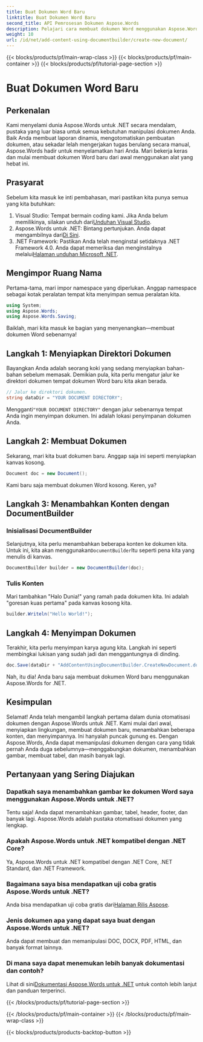 ```yaml
---
title: Buat Dokumen Word Baru
linktitle: Buat Dokumen Word Baru
second_title: API Pemrosesan Dokumen Aspose.Words
description: Pelajari cara membuat dokumen Word menggunakan Aspose.Words untuk .NET. Panduan langkah demi langkah ini akan memandu Anda melalui prosesnya, sehingga memudahkan otomatisasi dokumen.
weight: 10
url: /id/net/add-content-using-documentbuilder/create-new-document/
---
```


{{< blocks/products/pf/main-wrap-class >}}
{{< blocks/products/pf/main-container >}}
{{< blocks/products/pf/tutorial-page-section >}}

# Buat Dokumen Word Baru

## Perkenalan
Kami menyelami dunia Aspose.Words untuk .NET secara mendalam, pustaka yang luar biasa untuk semua kebutuhan manipulasi dokumen Anda. Baik Anda membuat laporan dinamis, mengotomatiskan pembuatan dokumen, atau sekadar lelah mengerjakan tugas berulang secara manual, Aspose.Words hadir untuk menyelamatkan hari Anda. Mari bekerja keras dan mulai membuat dokumen Word baru dari awal menggunakan alat yang hebat ini.

## Prasyarat

Sebelum kita masuk ke inti pembahasan, mari pastikan kita punya semua yang kita butuhkan:

1.  Visual Studio: Tempat bermain coding kami. Jika Anda belum memilikinya, silakan unduh dari[Unduhan Visual Studio](https://visualstudio.microsoft.com/downloads/).
2.  Aspose.Words untuk .NET: Bintang pertunjukan. Anda dapat mengambilnya dari[Di Sini](https://releases.aspose.com/words/net/).
3.  .NET Framework: Pastikan Anda telah menginstal setidaknya .NET Framework 4.0. Anda dapat memeriksa dan menginstalnya melalui[Halaman unduhan Microsoft .NET](https://dotnet.microsoft.com/download/dotnet-framework).

## Mengimpor Ruang Nama

Pertama-tama, mari impor namespace yang diperlukan. Anggap namespace sebagai kotak peralatan tempat kita menyimpan semua peralatan kita.

```csharp
using System;
using Aspose.Words;
using Aspose.Words.Saving;
```

Baiklah, mari kita masuk ke bagian yang menyenangkan—membuat dokumen Word sebenarnya!

## Langkah 1: Menyiapkan Direktori Dokumen

Bayangkan Anda adalah seorang koki yang sedang menyiapkan bahan-bahan sebelum memasak. Demikian pula, kita perlu mengatur jalur ke direktori dokumen tempat dokumen Word baru kita akan berada.

```csharp
// Jalur ke direktori dokumen.
string dataDir = "YOUR DOCUMENT DIRECTORY";
```

 Mengganti`"YOUR DOCUMENT DIRECTORY"` dengan jalur sebenarnya tempat Anda ingin menyimpan dokumen. Ini adalah lokasi penyimpanan dokumen Anda.

## Langkah 2: Membuat Dokumen

Sekarang, mari kita buat dokumen baru. Anggap saja ini seperti menyiapkan kanvas kosong.

```csharp
Document doc = new Document();
```

Kami baru saja membuat dokumen Word kosong. Keren, ya?

## Langkah 3: Menambahkan Konten dengan DocumentBuilder

### Inisialisasi DocumentBuilder

 Selanjutnya, kita perlu menambahkan beberapa konten ke dokumen kita. Untuk ini, kita akan menggunakan`DocumentBuilder`Itu seperti pena kita yang menulis di kanvas.

```csharp
DocumentBuilder builder = new DocumentBuilder(doc);
```

### Tulis Konten

Mari tambahkan "Halo Dunia!" yang ramah pada dokumen kita. Ini adalah "goresan kuas pertama" pada kanvas kosong kita.

```csharp
builder.Writeln("Hello World!");
```

## Langkah 4: Menyimpan Dokumen

Terakhir, kita perlu menyimpan karya agung kita. Langkah ini seperti membingkai lukisan yang sudah jadi dan menggantungnya di dinding.

```csharp
doc.Save(dataDir + "AddContentUsingDocumentBuilder.CreateNewDocument.docx");
```

Nah, itu dia! Anda baru saja membuat dokumen Word baru menggunakan Aspose.Words for .NET.

## Kesimpulan

Selamat! Anda telah mengambil langkah pertama dalam dunia otomatisasi dokumen dengan Aspose.Words untuk .NET. Kami mulai dari awal, menyiapkan lingkungan, membuat dokumen baru, menambahkan beberapa konten, dan menyimpannya. Ini hanyalah puncak gunung es. Dengan Aspose.Words, Anda dapat memanipulasi dokumen dengan cara yang tidak pernah Anda duga sebelumnya—menggabungkan dokumen, menambahkan gambar, membuat tabel, dan masih banyak lagi.

## Pertanyaan yang Sering Diajukan

### Dapatkah saya menambahkan gambar ke dokumen Word saya menggunakan Aspose.Words untuk .NET?

Tentu saja! Anda dapat menambahkan gambar, tabel, header, footer, dan banyak lagi. Aspose.Words adalah pustaka otomatisasi dokumen yang lengkap.

### Apakah Aspose.Words untuk .NET kompatibel dengan .NET Core?

Ya, Aspose.Words untuk .NET kompatibel dengan .NET Core, .NET Standard, dan .NET Framework.

### Bagaimana saya bisa mendapatkan uji coba gratis Aspose.Words untuk .NET?

 Anda bisa mendapatkan uji coba gratis dari[Halaman Rilis Aspose](https://releases.aspose.com/).

### Jenis dokumen apa yang dapat saya buat dengan Aspose.Words untuk .NET?

Anda dapat membuat dan memanipulasi DOC, DOCX, PDF, HTML, dan banyak format lainnya.

### Di mana saya dapat menemukan lebih banyak dokumentasi dan contoh?

 Lihat di sini[Dokumentasi Aspose.Words untuk .NET](https://reference.aspose.com/words/net/) untuk contoh lebih lanjut dan panduan terperinci.

{{< /blocks/products/pf/tutorial-page-section >}}

{{< /blocks/products/pf/main-container >}}
{{< /blocks/products/pf/main-wrap-class >}}

{{< blocks/products/products-backtop-button >}}
